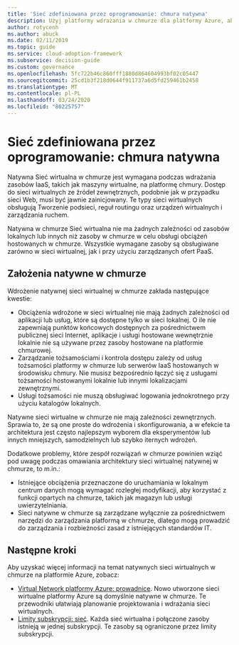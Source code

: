 ```yaml
---
title: 'Sieć zdefiniowana przez oprogramowanie: chmura natywna'
description: Użyj platformy wdrażania w chmurze dla platformy Azure, aby dowiedzieć się więcej na temat natywnych sieci wirtualnych, które są wymagane do wdrażania maszyn wirtualnych w chmurze.
author: rotycenh
ms.author: abuck
ms.date: 02/11/2019
ms.topic: guide
ms.service: cloud-adoption-framework
ms.subservice: decision-guide
ms.custom: governance
ms.openlocfilehash: 5fc722b46c860fff1880d864604993bf02c05447
ms.sourcegitcommit: 25cd1b3f218d0644f911737a6d5fd259461b2458
ms.translationtype: MT
ms.contentlocale: pl-PL
ms.lasthandoff: 03/24/2020
ms.locfileid: "80225757"
---
```

# <a name="software-defined-networking-cloud-native"></a>Sieć zdefiniowana przez oprogramowanie: chmura natywna

Natywna Sieć wirtualna w chmurze jest wymagana podczas wdrażania zasobów IaaS, takich jak maszyny wirtualne, na platformę chmury. Dostęp do sieci wirtualnych ze źródeł zewnętrznych, podobnie jak w przypadku sieci Web, musi być jawnie zainicjowany. Te typy sieci wirtualnych obsługują Tworzenie podsieci, reguł routingu oraz urządzeń wirtualnych i zarządzania ruchem.

Natywna w chmurze Sieć wirtualna nie ma żadnych zależności od zasobów lokalnych lub innych niż zasoby w chmurze w celu obsługi obciążeń hostowanych w chmurze. Wszystkie wymagane zasoby są obsługiwane zarówno w sieci wirtualnej, jak i przy użyciu zarządzanych ofert PaaS.

## <a name="cloud-native-assumptions"></a>Założenia natywne w chmurze

Wdrożenie natywnej sieci wirtualnej w chmurze zakłada następujące kwestie:

- Obciążenia wdrożone w sieci wirtualnej nie mają żadnych zależności od aplikacji lub usług, które są dostępne tylko w sieci lokalnej. O ile nie zapewniają punktów końcowych dostępnych za pośrednictwem publicznej sieci Internet, aplikacje i usługi hostowane wewnętrznie lokalnie nie są używane przez zasoby hostowane na platformie chmurowej.
- Zarządzanie tożsamościami i kontrola dostępu zależy od usług tożsamości platformy w chmurze lub serwerów IaaS hostowanych w środowisku chmury. Nie musisz bezpośrednio łączyć się z usługami tożsamości hostowanymi lokalnie lub innymi lokalizacjami zewnętrznymi.
- Usługi tożsamości nie muszą obsługiwać logowania jednokrotnego przy użyciu katalogów lokalnych.

Natywne sieci wirtualne w chmurze nie mają zależności zewnętrznych. Sprawia to, że są one proste do wdrożenia i skonfigurowania, a w efekcie ta architektura jest często najlepszym wyborem dla eksperymentów lub innych mniejszych, samodzielnych lub szybko iternych wdrożeń.

Dodatkowe problemy, które zespół rozwiązań w chmurze powinien wziąć pod uwagę podczas omawiania architektury sieci wirtualnej natywnej w chmurze, to m.in.:

- Istniejące obciążenia przeznaczone do uruchamiania w lokalnym centrum danych mogą wymagać rozległej modyfikacji, aby korzystać z funkcji opartych na chmurze, takich jak magazyn lub usługi uwierzytelniania.
- Sieci natywne w chmurze są zarządzane wyłącznie za pośrednictwem narzędzi do zarządzania platformą w chmurze, dlatego mogą prowadzić do zarządzania i rozbieżności zasad z istniejących standardów IT.

## <a name="next-steps"></a>Następne kroki

Aby uzyskać więcej informacji na temat natywnych sieci wirtualnych w chmurze na platformie Azure, zobacz:

- [Virtual Network platformy Azure: prowadnice](https://docs.microsoft.com/azure/virtual-network/virtual-network-vnet-plan-design-arm). Nowo utworzone sieci wirtualne platformy Azure są domyślnie natywne w chmurze. Te przewodniki ułatwiają planowanie projektowania i wdrażania sieci wirtualnych.
- [Limity subskrypcji: sieć](https://docs.microsoft.com/azure/azure-subscription-service-limits?toc=/azure/virtual-network/toc.json#networking-limits). Każda sieć wirtualna i połączone zasoby istnieją w jednej subskrypcji. Te zasoby są ograniczone przez limity subskrypcji.
